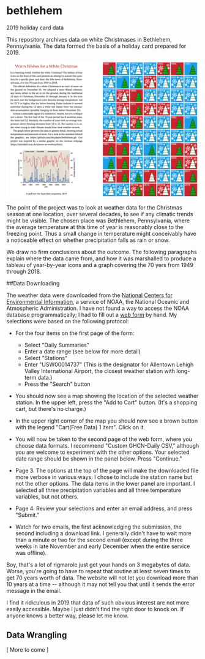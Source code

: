 # bethlehem
2019 holiday card data

This repository archives data on white Christmases in Bethlehem, Pennsylvania. The data formed the basis of a holiday card prepared for 2019.

![2019 holiday card](Christmas-card-2019-v2.png)

The point of the project was to look at weather data for the Christmas season at one location, over several decades, to see if any climatic trends might be visible. The chosen place was Bethlehem, Pennsylvania, where the average temperature at this time of year is reasonably close to the freezing point. Thus a small change in temperature might conceivably have a noticeable effect on whether precipitation falls as rain or snow.

We draw no firm conclusions about the outcome. The following paragraphs explain where the data came from, and how it was marshalled to produce a tableau of year-by-year icons and a graph covering the 70 yers from 1949 through 2018.

##Data Downloading

The weather data were downloaded from the [National Centers for Environmental Information](https://www.ncdc.noaa.gov/cdo-web/), a service of NOAA, the National Oceanic and Atmospheric Administration. I have not found a way to access the NOAA database programmatically; I had to fill out a [web form](https://www.ncdc.noaa.gov/cdo-web/search?datasetid=GHCND) by hand. My selections were based on the following protocol:
	
* For the four items on the first page of the form:
	
	* Select "Daily Summaries"
	* Enter a date range (see below for more detail)
	* Select "Stations"
	* Enter "USW00014737" (This is the designator for Allentown Lehigh Valley International Airport, the closest weather station with long-term data.)
	* Press the "Search" button

* You should now see a map showing the location of the selected weather station. In the upper left, press the "Add to Cart" button. (It's a shopping cart, but there's no charge.)

* In the upper right corner of the map you should now see a brown button with the legend "Cart(Free Data) 1 item". Click on it.

* You will now be taken to the second page of the web form, where you choose data formats. I recommend "Custom GHCN-Daily CSV," although you are welcome to experiment with the other options. Your selected date range should be shown in the panel below. Press "Continue."

* Page 3. The options at the top of the page will make the downloaded file more verbose in various ways. I chose to include the station name but not the other options. The data items in the lower panel are important. I selected all three precipitation variables and all three temperature variables, but not others.

* Page 4. Review your selections and enter an email address, and press "Submit."

* Watch for two emails, the first acknowledging the submission, the second including a download link. I generally didn't have to wait more than a minute or two for the second email (except during the three weeks in late November and early December when the entire service was offline).

Boy, that's a lot of rigmarole just get your hands on 3 megabytes of data. Worse, you're going to have to repeat that routine at least seven times to get 70 years worth of data. The website will not let you download more than 10 years at a time -- although it may not tell you that until it sends the error message in the email.

I find it ridiculous in 2019 that data of such obvious interest are not more easily accessible. Maybe I just didn't find the right door to knock on. If anyone knows a better way, please let me know.

## Data Wrangling

[ More to come ]



